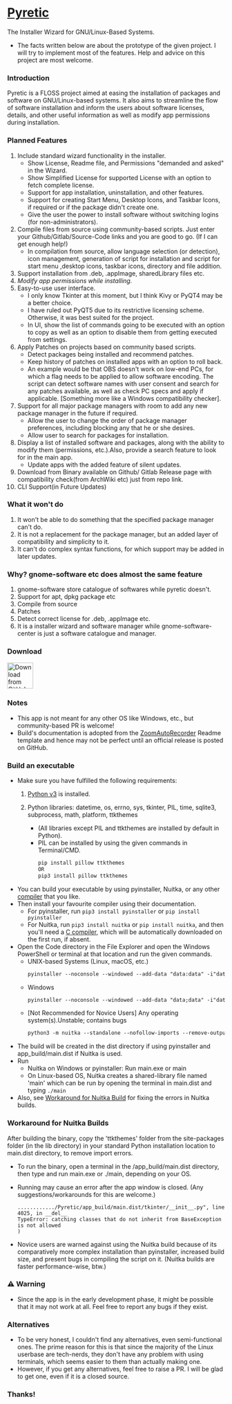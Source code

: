 # [Pyretic](https://rootCircle.github.io/Pyretic/)
The Installer Wizard for GNU/Linux-Based Systems.
- The facts written below are about the prototype of the given project. I will try to implement most of the features. Help and advice on this project are most welcome.

### Introduction
Pyretic is a FLOSS project aimed at easing the installation of packages and software on GNU/Linux-based systems. It also aims to streamline the flow of software installation and inform the users about software licenses, details, and other useful information as well as modify app permissions during installation.

### Planned Features
1. Include standard wizard functionality in the installer.
    - Show License, Readme file, and Permissions "demanded and asked" in the Wizard.
    - Show Simplified License for supported License with an option to fetch complete license. 
    - Support for app installation, uninstallation, and other features.
    - Support for creating Start Menu, Desktop Icons, and Taskbar Icons, if required or if the package didn't create one.
    - Give the user the power to install software without switching logins (for non-administrators).
2. Compile files from source using community-based scripts. Just enter your Github/Gitlab/Source-Code links and you are good to go. (If I can get enough help!)
    - In compilation from source, allow language selection (or detection), icon management, generation of script for installation and script for start menu ,desktop icons, taskbar icons, directory and file addition.
3. Support installation from .deb, .appImage, sharedLibrary files etc.
4. *Modify app permissions while installing.*
5. Easy-to-use user interface.
    - I only know Tkinter at this moment, but I think Kivy or PyQT4 may be a better choice.
    - I have ruled out PyQT5 due to its restrictive licensing scheme. Otherwise, it was best suited for the project.
    - In UI, show the list of commands going to be executed with an option to copy as well as an option to disable them from getting executed from settings.
6. Apply Patches on projects based on community based scripts.
    - Detect packages being installed and recommend patches.
    - Keep history of patches on installed apps with an option to roll back.
    - An example would be that OBS doesn't work on low-end PCs, for which a flag needs to be applied to allow software encoding. The script can detect software names with user consent and search for any patches available, as well as check PC specs and apply if applicable. [Something more like a Windows compatibility checker]. 
7. Support for all major package managers with room to add any new package manager in the future if required.
    - Allow the user to change the order of package manager preferences, including blocking any that he or she desires.
    - Allow user to search for packages for installation.
8. Display a list of installed software and packages, along with the ability to modify them (permissions, etc.).Also, provide a search feature to look for in the main app.
    - Update apps with the added feature of silent updates.
9. Download from Binary available on Github/ Gitlab Release page with compatibility check(from ArchWiki etc) just from repo link.
10. CLI Support(in Future Updates)

### What it won't do
1. It won't be able to do something that the specified package manager can't do.
2. It is not a replacement for the package manager, but an added layer of compatibility and simplicity to it.
3. It can't do complex syntax functions, for which support may be added in later updates.

### Why? gnome-software etc does almost the same feature 
1. gnome-software store catalogue of softwares while pyretic doesn't.
2. Support for apt, dpkg package etc
3. Compile from source
4. Patches
5. Detect correct license for .deb, .appImage etc.
6. It is a installer wizard and software manager while gnome-software-center is just a software catalogue and manager.

### Download
[<img src="https://img.shields.io/badge/GitHub-181717?logo=github&logoColor=white"
     alt="Download from GitHub"
     height="60">](https://github.com/Microsoftlabs/Pyretic/releases)

### Notes
- This app is not meant for any other OS like Windows, etc., but community-based PR is welcome!
- Build's documentation is adopted from the [ZoomAutoRecorder](https://github.com/Microsoftlabs/Zoom-AutoRecorder) Readme template and hence may not be perfect until an official release is posted on GitHub.

### Build an executable
- Make sure you have fulfilled the following requirements:
     1. [Python v3](https://www.python.org/) is installed.

     2. Python libraries: datetime, os, errno, sys, tkinter, PIL, time, sqlite3, subprocess, math, platform, ttkthemes
          - (All libraries except PIL and ttkthemes are installed by default in Python).
          - PIL can be installed by using the given commands in Terminal/CMD.
               ```markdown
               pip install pillow ttkthemes
               OR
               pip3 install pillow ttkthemes
               ```
- You can build your executable by using pyinstaller, Nuitka, or any other [compiler](https://pyoxidizer.readthedocs.io/en/stable/pyoxidizer_comparisons.html) that you like.
- Then install your favourite compiler using their documentation.
     - For pyinstaller, run ```pip3 install pyinstaller``` or ```pip install pyinstaller```
     - For Nuitka, run ```pip3 install nuitka``` or ```pip install nuitka```, and then you'll need a [C compiler](https://nuitka.net/doc/user-manual.html#requirements), which will be automatically downloaded on the first run, if absent.
- Open the Code directory in the File Explorer and open the Windows PowerShell or terminal at that location and run the given commands.
     - UNIX-based Systems (Linux, macOS, etc.)
          ```markdown
          pyinstaller --noconsole --windowed --add-data "data:data" -i"data/icon.ico" --collect-submodules PIL main.py
          ```
     - Windows
          ```markdown
          pyinstaller --noconsole --windowed --add-data "data;data" -i"data/icon.ico" --collect-submodules PIL main.py
          ```
     - [Not Recommended for Novice Users] Any operating system(s).Unstable; contains bugs
          ```markdown
          python3 -m nuitka --standalone --nofollow-imports --remove-output --no-pyi-file --include-package=PIL --include-module=ttkthemes --output-dir=app_build --enable-plugin=tk-inter --onefile --include-data-dir=data=data --windows-icon-from-ico=data/icon.ico main.py
          ```
- The build will be created in the dist directory if using pyinstaller and app_build/main.dist if Nuitka is used.
- Run
     - Nuitka on Windows or pyinstaller: Run main.exe or main
     - On Linux-based OS, Nuitka creates a shared-library file named 'main' which can be run by opening the terminal in main.dist and typing ```./main```
- Also, see [Workaround for Nuitka Build](#workaround-for-nuitka-builds) for fixing the errors in Nuitka builds.

### Workaround for Nuitka Builds
After building the binary, copy the 'ttkthemes' folder from the site-packages folder (in the lib directory) in your standard Python installation location to main.dist directory, to remove import errors.
- To run the binary, open a terminal in the <Project-location>/app_build/main.dist directory, then type and run main.exe or ./main, depending on your OS.

- Running may cause an error after the app window is closed. (Any suggestions/workarounds for this are welcome.)
     ```
     ............/Pyretic/app_build/main.dist/tkinter/__init__.py", line 4025, in __del__
     TypeError: catching classes that do not inherit from BaseException is not allowed
     )
     ```
- Novice users are warned against using the Nuitka build because of its comparatively more complex installation than pyinstaller, increased build size, and present bugs in compiling the script on it. (Nuitka builds are faster performance-wise, btw.)

### ⚠ Warning
- Since the app is in the early development phase, it might be possible that it may not work at all. Feel free to report any bugs if they exist.
     
### Alternatives
- To be very honest, I couldn't find any alternatives, even semi-functional ones. The prime reason for this is that since the majority of the Linux userbase are tech-nerds, they don't have any problem with using terminals, which seems easier to them than actually making one.
- However, if you get any alternatives, feel free to raise a PR. I will be glad to get one, even if it is a closed source.

### Thanks!
